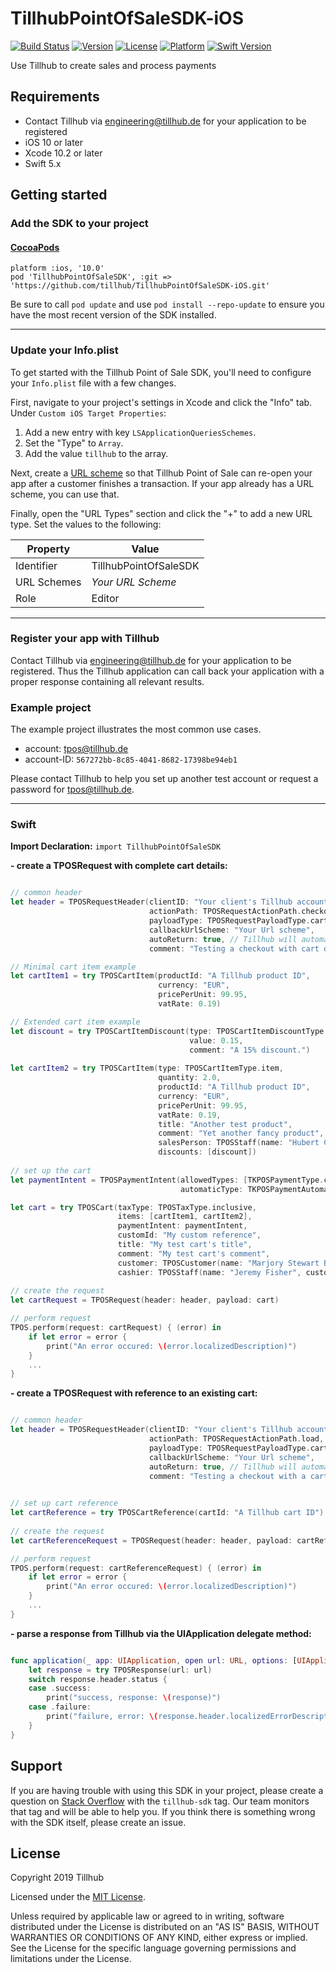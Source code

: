 # TillhubPointOfSaleSDK-iOS

[![Build Status](https://travis-ci.com/tillhub/TillhubPointOfSaleSDK-iOS.svg?token=9SwRqYJdTR5WxEaV1u5b&branch=master)](https://travis-ci.com/tillhub/TillhubPointOfSaleSDK-iOS)
[![Version](https://img.shields.io/cocoapods/v/TillhubPointOfSaleSDK.svg)](http://cocoadocs.org/docsets/TillhubPointOfSaleSDK)
[![License](https://img.shields.io/cocoapods/l/TillhubPointOfSaleSDK.svg)](http://cocoadocs.org/docsets/TillhubPointOfSaleSDK)
[![Platform](https://img.shields.io/cocoapods/p/TillhubPointOfSaleSDK.svg)](http://cocoadocs.org/docsets/TillhubPointOfSaleSDK)
[![Swift Version](https://img.shields.io/badge/Swift-5.x-F16D39.svg?style=flat)](https://developer.apple.com/swift)



Use Tillhub to create sales and process payments

## Requirements
* Contact Tillhub via engineering@tillhub.de for your application to be registered
* iOS 10 or later
* Xcode 10.2 or later
* Swift 5.x

## Getting started

### Add the SDK to your project

#### [CocoaPods](https://cocoapods.org)
```
platform :ios, '10.0'
pod 'TillhubPointOfSaleSDK', :git => 'https://github.com/tillhub/TillhubPointOfSaleSDK-iOS.git'
```

Be sure to call `pod update` and use `pod install --repo-update` to ensure you have the most recent version of the SDK installed.


-------------------------------

### Update your Info.plist

To get started with the Tillhub Point of Sale SDK, you'll need to configure your `Info.plist` file with a few changes.

First, navigate to your project's settings in Xcode and click the "Info" tab. Under `Custom iOS Target Properties`:
1. Add a new entry with key `LSApplicationQueriesSchemes`.
2. Set the "Type" to `Array`.
3. Add the value `tillhub` to the array.

Next, create a [URL scheme](https://developer.apple.com/library/content/documentation/iPhone/Conceptual/iPhoneOSProgrammingGuide/Inter-AppCommunication/Inter-AppCommunication.html#//apple_ref/doc/uid/TP40007072-CH6-SW1) so that Tillhub Point of Sale can re-open your app after a customer finishes a transaction. If your app already has a URL scheme, you can use that.

Finally, open the "URL Types" section and click the "+" to add a new URL type.
Set the values to the following:

Property    | Value
----------- | -----------------
Identifier  | TillhubPointOfSaleSDK
URL Schemes | *Your URL Scheme*
Role        | Editor

-------------------------------


### Register your app with Tillhub

Contact Tillhub via engineering@tillhub.de for your application to be registered. 
Thus the Tillhub application can call back your application with a proper response containing all relevant results.


### Example project

The example project illustrates the most common use cases.
* account: tpos@tillhub.de
* account-ID: `567272bb-8c85-4041-8682-17398be94eb1`

Please contact Tillhub to help you set up another test account or request a password for tpos@tillhub.de.

-------------------------------

### Swift
**Import Declaration:** `import TillhubPointOfSaleSDK`

**- create a TPOSRequest with complete cart details:**

```swift

// common header
let header = TPOSRequestHeader(clientID: "Your client's Tillhub account ID",
                               actionPath: TPOSRequestActionPath.checkout,
                               payloadType: TPOSRequestPayloadType.cart,
                               callbackUrlScheme: "Your Url scheme",
                               autoReturn: true, // Tillhub will automatically return to your application
                               comment: "Testing a checkout with cart details")

// Minimal cart item example
let cartItem1 = try TPOSCartItem(productId: "A Tillhub product ID",
                                 currency: "EUR",
                                 pricePerUnit: 99.95,
                                 vatRate: 0.19)

// Extended cart item example
let discount = try TPOSCartItemDiscount(type: TPOSCartItemDiscountType.relative,
                                        value: 0.15,
                                        comment: "A 15% discount.") 
                                                
let cartItem2 = try TPOSCartItem(type: TPOSCartItemType.item,
                                 quantity: 2.0,
                                 productId: "A Tillhub product ID",
                                 currency: "EUR",
                                 pricePerUnit: 99.95,
                                 vatRate: 0.19,
                                 title: "Another test product",
                                 comment: "Yet another fancy product",
                                 salesPerson: TPOSStaff(name: "Hubert Cumberdale", customId: "0089"),
                                 discounts: [discount])
        
// set up the cart
let paymentIntent = TPOSPaymentIntent(allowedTypes: [TKPOSPaymentType.cash],
                                      automaticType: TKPOSPaymentAutomaticType.automaticCash)

let cart = try TPOSCart(taxType: TPOSTaxType.inclusive,
                        items: [cartItem1, cartItem2],
                        paymentIntent: paymentIntent,
                        customId: "My custom reference",
                        title: "My test cart's title",
                        comment: "My test cart's comment",
                        customer: TPOSCustomer(name: "Marjory Stewart Baxter", customId: "000432001"),
                        cashier: TPOSStaff(name: "Jeremy Fisher", customId: "c_sdj_234"))
                        
// create the request
let cartRequest = TPOSRequest(header: header, payload: cart)

// perform request
TPOS.perform(request: cartRequest) { (error) in
    if let error = error { 
    	print("An error occured: \(error.localizedDescription)") 
    }
	...
}
```


**- create a TPOSRequest with reference to an existing cart:**
```swift

// common header
let header = TPOSRequestHeader(clientID: "Your client's Tillhub account ID",
                               actionPath: TPOSRequestActionPath.load,
                               payloadType: TPOSRequestPayloadType.cartReference,
                               callbackUrlScheme: "Your Url scheme",
                               autoReturn: true, // Tillhub will automatically return to your application
                               comment: "Testing a checkout with a cart reference")

        
// set up cart reference
let cartReference = try TPOSCartReference(cartId: "A Tillhub cart ID")
                        
// create the request
let cartReferenceRequest = TPOSRequest(header: header, payload: cartReference)

// perform request
TPOS.perform(request: cartReferenceRequest) { (error) in
    if let error = error { 
    	print("An error occured: \(error.localizedDescription)") 
    }
	...
}
```

**- parse a response from Tillhub via the UIApplication delegate method:**
```swift

func application(_ app: UIApplication, open url: URL, options: [UIApplication.OpenURLOptionsKey : Any] = [:]) -> Bool {
	let response = try TPOSResponse(url: url)
	switch response.header.status {
	case .success:
		print("success, response: \(response)")
	case .failure:
		print("failure, error: \(response.header.localizedErrorDescription ?? "- no reason given -")")
	}
}

```

## Support
If you are having trouble with using this SDK in your project, please create a question on [Stack Overflow](https://stackoverflow.com/questions/tagged/tillhub-sdk) with the `tillhub-sdk` tag. Our team monitors that tag and will be able to help you. If you think there is something wrong with the SDK itself, please create an issue.


## License
Copyright 2019 Tillhub

Licensed under the [MIT License](https://mit-license.org).

Unless required by applicable law or agreed to in writing, software distributed under the License is distributed on an "AS IS" BASIS, WITHOUT WARRANTIES OR CONDITIONS OF ANY KIND, either express or implied. See the License for the specific language governing permissions and limitations under the License.

